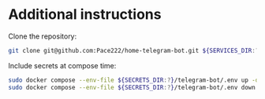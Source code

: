 # Additional instructions

Clone the repository:
```bash
git clone git@github.com:Pace222/home-telegram-bot.git ${SERVICES_DIR:?}/telegram-bot
```

Include secrets at compose time:
```bash
sudo docker compose --env-file ${SECRETS_DIR:?}/telegram-bot/.env up -d
sudo docker compose --env-file ${SECRETS_DIR:?}/telegram-bot/.env down
```
